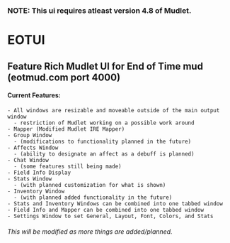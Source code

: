 ### NOTE: This ui requires atleast version 4.8 of Mudlet.

# EOTUI
## Feature Rich Mudlet UI for End of Time mud (eotmud.com port 4000)


#### Current Features:
	- All windows are resizable and moveable outside of the main output window
      - restriction of Mudlet working on a possible work around
	- Mapper (Modified Mudlet IRE Mapper)
	- Group Window 
	  - (modifications to functionality planned in the future)	
	- Affects Window 
	  - (ability to designate an affect as a debuff is planned)
	- Chat Window 
	  - (some features still being made)
	- Field Info Display
	- Stats Window 
	  - (with planned customization for what is shown)
	- Inventory Window 
	  - (with planned added functionality in the future)
	- Stats and Inventory Windows can be combined into one tabbed window
	- Field Info and Mapper can be combined into one tabbed window
	- Settings Window to set General, Layout, Font, Colors, and Stats
	

###### This will be modified as more things are added/planned.

